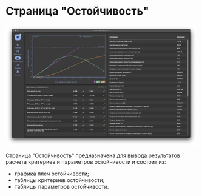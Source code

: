 # Страница "Остойчивость"
![Общий вид страницы "Остойчивость"](/assets/image/program_sheets/ru/sheet08_stability/stability.png "Общий вид страницы 'Остойчивость'")

Страница "Остойчивость" предназначена для вывода результатов расчета критериев и параметров остойчивости и состоит из:
- графика плеч остойчивости;
- таблицы критериев остойчивости;
- таблицы параметров остойчивости.

